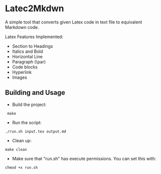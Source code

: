 # Latec2Mkdwn
A simple tool that converts given Latex code in text file to equivalent Markdown code.

Latex Features Implemented:
- Section to Headings
- Italics and Bold
- Horizontal Line
- Paragraph (\par)
- Code blocks
- Hyperlink
- Images

## Building and Usage

* Build the project:
```
 make
```

* Run the script:
```
./run.sh input.tex output.md
```

* Clean up:
```
make clean
```

* Make sure that "run.sh" has execute permissions. You can set this with:
```
chmod +x run.sh
```
